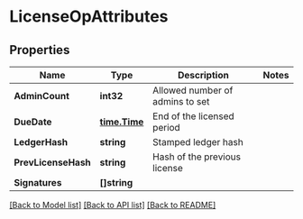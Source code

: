 # LicenseOpAttributes

## Properties
Name | Type | Description | Notes
------------ | ------------- | ------------- | -------------
**AdminCount** | **int32** | Allowed number of admins to set | 
**DueDate** | [**time.Time**](time.Time.md) | End of the licensed period | 
**LedgerHash** | **string** | Stamped ledger hash | 
**PrevLicenseHash** | **string** | Hash of the previous license | 
**Signatures** | **[]string** |  | 

[[Back to Model list]](../README.md#documentation-for-models) [[Back to API list]](../README.md#documentation-for-api-endpoints) [[Back to README]](../README.md)


